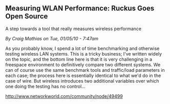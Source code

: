 ## Measuring WLAN Performance: Ruckus Goes Open Source ##
A step towards a tool that really measures wireless performance

_By Craig Mathias on Tue, 01/05/10 - 7:47am_

As you probably know, I spend a lot of time benchmarking and otherwise testing wireless LAN systems. This is a tricky business; I've written widely on the topic, and the bottom line here is that it is very challenging in a freespace environment to definitively compare two different systems. We can of course use the same benchmark tools and traffic/load parameters in each case; the process here is essentially identical to what we'd do in the case of wire. But wireless introduces two additional variables over which one doing the testing has no control...

http://www.networkworld.com/community/node/49499